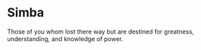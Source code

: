 # Simba
Those of you whom lost there way but are destined for greatness, understanding, and knowledge of power.
